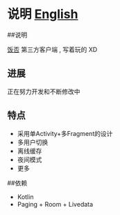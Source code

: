 # 说明 [English](https://github.com/80998062/Fanfou/blob/master/README.md)

##说明

[饭否](https://fanfou.com/) 第三方客户端 , 写着玩的 XD

## 进展

正在努力开发和不断修改中

## 特点

- 采用单Activity+多Fragment的设计
- 多用户切换
- 离线缓存
- 夜间模式
- 更多

##依赖

- Kotlin
- Paging + Room + Livedata

